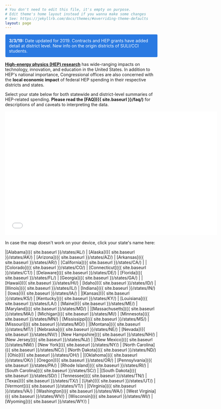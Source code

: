 ```yaml
---
# You don't need to edit this file, it's empty on purpose.
# Edit theme's home layout instead if you wanna make some changes
# See: https://jekyllrb.com/docs/themes/#overriding-theme-defaults
layout: page
---
```


<style type='text/css'>

.alert {
  position: relative;
  padding: 0.75rem .75rem;
  border: 1px solid transparent;
  border-radius: 0.25rem;
}

.alert-info {
  color: #fdfdfd;
  background-color: #2a7ae2;
  border-color: #fdfdfd;
}

</style>

<div class="alert alert-info">
<strong>3/3/19:</strong> Date updated for 2019. Contracts and HEP grants have added detail at district level. New info on the origin districts of SULI/CCI students.
</div>


[**High-energy physics (HEP) research**](http://www.usparticlephysics.org/index.html) has wide-ranging impacts on technology, innovation, and education in the United States. In addition to HEP's national importance, Congressional offices are also concerned with the **local economic impact** of federal HEP spending in their respective districts and states.

Select your state below for both statewide and district-level summaries of HEP-related spending. **Please read the [FAQ]({{ site.baseurl }}/faq/)** for descriptions of and caveats to interpreting the data. 

<center>
<iframe src="//createaclickablemap.com/map.php?&id=58270&online=true" width="700" height="408" style="border: none;"></iframe>
<script>if (window.addEventListener){ window.addEventListener("message", function(event) { if(event.data.length >= 22) { if( event.data.substr(0, 22) == "__MM-LOCATION.REDIRECT") location = event.data.substr(22); } }, false); } else if (window.attachEvent){ window.attachEvent("message", function(event) { if( event.data.length >= 22) { if ( event.data.substr(0, 22) == "__MM-LOCATION.REDIRECT") location = event.data.substr(22); } }, false); } </script>
 </center>

<br/>
In case the map doesn't work on your device, click your state's name here:

 |[Alabama]({{ site.baseurl }}/states/AL/) | [Alaska]({{ site.baseurl }}/states/AK/) | [Arizona]({{ site.baseurl }}/states/AZ/) | [Arkansas]({{ site.baseurl }}/states/AR/) | [California]({{ site.baseurl }}/states/CA/) | 
 |[Colorado]({{ site.baseurl }}/states/CO/) | [Connecticut]({{ site.baseurl }}/states/CT/) | [Delaware]({{ site.baseurl }}/states/DE/) | [Florida]({{ site.baseurl }}/states/FL/) | [Georgia]({{ site.baseurl }}/states/GA/) | 
 |[Hawaii]({{ site.baseurl }}/states/HI/) | [Idaho]({{ site.baseurl }}/states/ID/) | [Illinois]({{ site.baseurl }}/states/IL/) | [Indiana]({{ site.baseurl }}/states/IN/) | [Iowa]({{ site.baseurl }}/states/IA/) |
 |[Kansas]({{ site.baseurl }}/states/KS/) | [Kentucky]({{ site.baseurl }}/states/KY/) | [Louisiana]({{ site.baseurl }}/states/LA/) | [Maine]({{ site.baseurl }}/states/ME/) | [Maryland]({{ site.baseurl }}/states/MD/) | 
 |[Massachusetts]({{ site.baseurl }}/states/MA/) | [Michigan]({{ site.baseurl }}/states/MI/) | [Minnesota]({{ site.baseurl }}/states/MN/) | [Mississippi]({{ site.baseurl }}/states/MS/) | [Missouri]({{ site.baseurl }}/states/MO/) | 
 |[Montana]({{ site.baseurl }}/states/MT/) | [Nebraska]({{ site.baseurl }}/states/NE/) | [Nevada]({{ site.baseurl }}/states/NV/) | [New Hampshire]({{ site.baseurl }}/states/NH/) | [New Jersey]({{ site.baseurl }}/states/NJ/) | 
 |[New Mexico]({{ site.baseurl }}/states/NM/) | [New York]({{ site.baseurl }}/states/NY/) | [North Carolina]({{ site.baseurl }}/states/NC/) | [North Dakota]({{ site.baseurl }}/states/ND/) | [Ohio]({{ site.baseurl }}/states/OH/) | 
 |[Oklahoma]({{ site.baseurl }}/states/OK/) | [Oregon]({{ site.baseurl }}/states/OR/) | [Pennsylvania]({{ site.baseurl }}/states/PA/) | [Rhode Island]({{ site.baseurl }}/states/RI/) | [South Carolina]({{ site.baseurl }}/states/SC/) |
 |[South Dakota]({{ site.baseurl }}/states/SD/) | [Tennessee]({{ site.baseurl }}/states/TN/) | [Texas]({{ site.baseurl }}/states/TX/) | [Utah]({{ site.baseurl }}/states/UT/) | [Vermont]({{ site.baseurl }}/states/VT/) |
 |[Virginia]({{ site.baseurl }}/states/VA/) | [Washington]({{ site.baseurl }}/states/WA/) | [West Virginia]({{ site.baseurl }}/states/WV/) | [Wisconsin]({{ site.baseurl }}/states/WI/) | [Wyoming]({{ site.baseurl }}/states/WY/) | 
